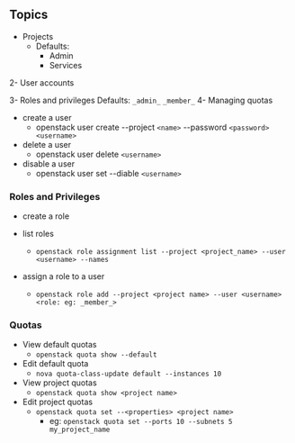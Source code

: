 ## Topics ##
- Projects
  - Defaults:     
    - Admin
    - Services

2- User accounts

3- Roles and privileges
    Defaults: 
        `_admin_`
        `_member_`
4- Managing quotas







- create a user
    - openstack user create --project `<name>` --password `<password> <username>`
- delete a user
    - openstack user delete `<username>`
- disable a user
    - openstack user set --diable `<username>`


### Roles and Privileges

- create a role
    
- list roles
    - `openstack role assignment list --project <project_name> --user <username> --names`
- assign a role to a user
    - `openstack role add --project <project name> --user <username> <role: eg: _member_>` 
  
### Quotas

- View default quotas
    - `openstack quota show --default`
- Edit default quota
    - `nova quota-class-update default --instances 10`
- View project quotas
    - `openstack quota show <project name>`
- Edit project quotas
    - `openstack quota set --<properties> <project name>`
        - eg: `openstack quota set --ports 10 --subnets 5 my_project_name`